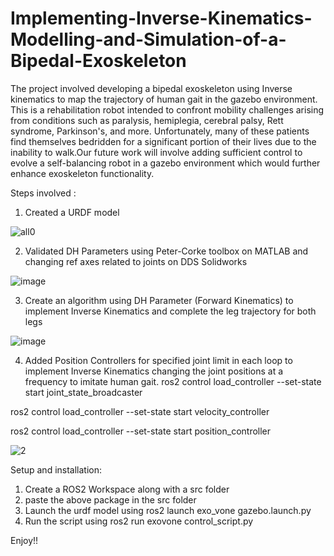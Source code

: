 # Implementing-Inverse-Kinematics-Modelling-and-Simulation-of-a-Bipedal-Exoskeleton

The project involved developing a bipedal exoskeleton using Inverse
kinematics to map the trajectory of human gait in the gazebo
environment. This is a rehabilitation robot intended to confront
mobility challenges arising from conditions such as paralysis,
hemiplegia, cerebral palsy, Rett syndrome, Parkinson's, and more.
Unfortunately, many of these patients find themselves bedridden for a
significant portion of their lives due to the inability to walk.Our
future work will involve adding sufficient control to evolve a
self-balancing robot in a gazebo environment which would further
enhance exoskeleton functionality.

Steps involved :
1. Created a URDF model
   
![all0](https://github.com/robosac333/Implementing-Inverse-Kinematics-Modelling-and-Simulation-of-a-Bipedal-Exoskeleton-/assets/143353582/15d96a00-ab30-4fe6-8ffa-9e758ea9240e)

2.  Validated DH Parameters using Peter-Corke toolbox on MATLAB and changing ref axes related to joints on DDS Solidworks
   
![image](https://github.com/robosac333/Implementing-Inverse-Kinematics-Modelling-and-Simulation-of-a-Bipedal-Exoskeleton-/assets/143353582/54462437-c2ba-42c4-9f39-215bbd9e2d20)

3. Create an algorithm using DH Parameter (Forward Kinematics) to implement Inverse Kinematics and complete the leg trajectory for both legs

![image](https://github.com/robosac333/Implementing-Inverse-Kinematics-Modelling-and-Simulation-of-a-Bipedal-Exoskeleton-/assets/143353582/1d7aa0b9-f4b8-479e-9a88-d082873c73cf)

4. Added Position Controllers for specified joint limit in each loop to implement Inverse Kinematics changing the joint positions at a frequency to imitate human gait.
ros2 control load_controller --set-state start joint_state_broadcaster

ros2 control load_controller --set-state start velocity_controller

ros2 control load_controller --set-state start position_controller

![2](https://github.com/robosac333/Implementing-Inverse-Kinematics-Modelling-and-Simulation-of-a-Bipedal-Exoskeleton-/assets/143353582/f1b3e9ec-304a-416b-8ebd-11a6991e0907)

Setup and installation:
1. Create a ROS2 Workspace along with a src folder
2. paste the above package in the src folder
3. Launch the urdf model using ros2 launch exo_vone gazebo.launch.py
4. Run the script using ros2 run exovone control_script.py

Enjoy!!
   
